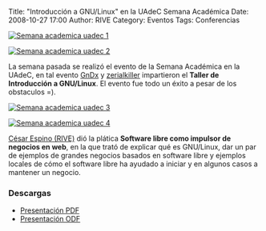 Title: "Introducción a GNU/Linux" en la UAdeC Semana Académica
Date: 2008-10-27 17:00
Author: RIVE
Category: Eventos
Tags: Conferencias

[![Semana academica uadec 1]({attach}2008-10-17-uac-semana-academica/uac-semana-academica-1-small.jpg)]({attach}2008-10-17-uac-semana-academica/uac-semana-academica-1.jpg)

[![Semana academica uadec 2]({attach}2008-10-17-uac-semana-academica/uac-semana-academica-2-small.jpg)]({attach}2008-10-17-uac-semana-academica/uac-semana-academica-2.jpg)

La semana pasada se realizó el evento de la Semana Académica en la UAdeC, en tal evento [GnDx](http://gndx.org) y [zerialkiller](http://zerialkiller.h4ck3rx.org) impartieron el __Taller de Introducción a GNU/Linux__. El evento fue todo un éxito a pesar de los obstaculos =).

[![Semana academica uadec 3]({attach}2008-10-17-uac-semana-academica/uac-semana-academica-3-small.jpg)]({attach}2008-10-17-uac-semana-academica/uac-semana-academica-3.jpg)

[![Semana academica uadec 4]({attach}2008-10-17-uac-semana-academica/uac-semana-academica-4-small.jpg)]({attach}2008-10-17-uac-semana-academica/uac-semana-academica-4.jpg)

[César Espino (RIVE)](http://riveonline.com) dió la plática __Software libre como impulsor de negocios en web__, en la que trató de explicar qué es GNU/Linux, dar un par de ejemplos de grandes negocios basados en software libre y ejemplos locales de cómo el software libre ha ayudado a iniciar y en algunos casos a mantener un negocio.

### Descargas

* [Presentación PDF](2008-10-17-uac-semana-academica/software_libre_impulsor_negocios.pdf)
* [Presentación ODF](2008-10-17-uac-semana-academica/software_libre_impulsor_negocios.odp)

